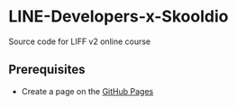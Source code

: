 # LINE-Developers-x-Skooldio
Source code for LIFF v2 online course

## Prerequisites
* Create a page on the [GitHub Pages](https://pages.github.com/)
